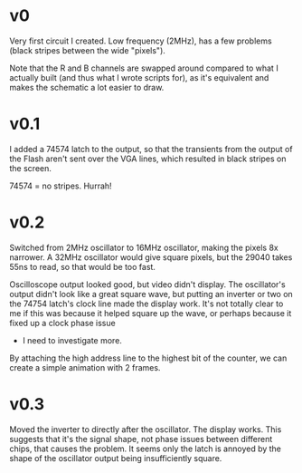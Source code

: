 # v0

Very first circuit I created. Low frequency (2MHz), has a few problems
(black stripes between the wide "pixels").

Note that the R and B channels are swapped around compared to what I
actually built (and thus what I wrote scripts for), as it's equivalent
and makes the schematic a lot easier to draw.

# v0.1

I added a 74574 latch to the output, so that the transients from the
output of the Flash aren't sent over the VGA lines, which resulted in
black stripes on the screen.

74574 = no stripes. Hurrah!

# v0.2

Switched from 2MHz oscillator to 16MHz oscillator, making the pixels
8x narrower. A 32MHz oscillator would give square pixels, but the
29040 takes 55ns to read, so that would be too fast.

Oscilloscope output looked good, but video didn't display. The
oscillator's output didn't look like a great square wave, but putting
an inverter or two on the 74754 latch's clock line made the display
work. It's not totally clear to me if this was because it helped
square up the wave, or perhaps because it fixed up a clock phase issue
- I need to investigate more.

By attaching the high address line to the highest bit of the counter,
we can create a simple animation with 2 frames.

# v0.3

Moved the inverter to directly after the oscillator. The display
works. This suggests that it's the signal shape, not phase issues
between different chips, that causes the problem. It seems only the
latch is annoyed by the shape of the oscillator output being
insufficiently square.
